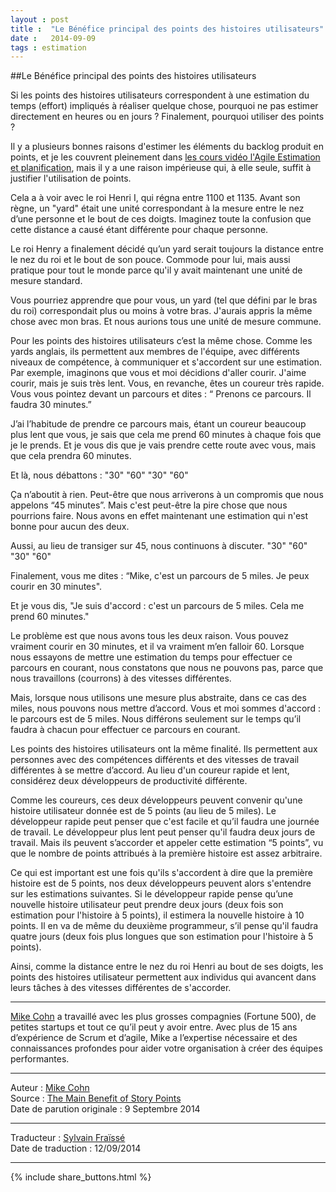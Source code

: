 ```yaml
---
layout : post
title :  "Le Bénéfice principal des points des histoires utilisateurs"
date :   2014-09-09
tags : estimation
---
```


##Le Bénéfice principal des points des histoires utilisateurs

Si les points des histoires utilisateurs correspondent à une estimation du temps (effort) impliqués à réaliser quelque chose, pourquoi ne pas estimer directement en heures ou en jours ? Finalement, pourquoi utiliser des points ?

Il y a plusieurs bonnes raisons d'estimer les éléments du backlog produit en points, et je les couvrent pleinement dans [les cours vidéo l'Agile Estimation et planification](https://www.frontrowagile.com/courses/agile-estimating-and-planning?_ga=1.251865609.1401542008.1410333838), mais il y a une raison impérieuse qui, à elle seule, suffit à justifier l'utilisation de points.

Cela a à voir avec le roi Henri I, qui régna entre 1100 et 1135. Avant son règne, un "yard" était une unité correspondant à la mesure entre le nez d’une personne et le bout de ces doigts. Imaginez toute la confusion que cette distance a causé étant différente pour chaque personne.

Le roi Henry a finalement décidé qu’un yard serait toujours la distance entre le nez du roi et le bout de son pouce. Commode pour lui, mais aussi pratique pour tout le monde parce qu'il y avait maintenant une unité de mesure standard.

Vous pourriez apprendre que pour vous, un yard (tel que défini par le bras du roi) correspondait plus ou moins à votre bras. J'aurais appris la même chose avec mon bras. Et nous aurions tous une unité de mesure commune.

Pour les points des histoires utilisateurs c’est la même chose. Comme les yards anglais, ils permettent aux membres de l'équipe, avec différents niveaux de compétence, à communiquer et s'accordent sur une estimation. Par exemple, imaginons que vous et moi décidions d'aller courir. J'aime courir, mais je suis très lent. Vous, en revanche, êtes un coureur très rapide. Vous vous pointez devant un parcours et dites : “ Prenons ce parcours. Il faudra 30 minutes.”

J’ai l’habitude de prendre ce parcours mais, étant un coureur beaucoup plus lent que vous, je sais que cela me prend 60 minutes à chaque fois que je le prends. Et je vous dis que je vais prendre cette route avec vous, mais que cela prendra 60 minutes.

Et là, nous débattons : "30" "60" "30" "60"

Ça n’aboutit à rien. Peut-être que nous arriverons à un compromis que nous appelons “45 minutes”. Mais c'est peut-être la pire chose que nous pourrions faire. Nous avons en effet maintenant une estimation qui n'est bonne pour aucun des deux.

Aussi, au lieu de transiger sur 45, nous continuons à discuter. "30" "60" "30" "60"

Finalement, vous me dites : “Mike, c'est un parcours de 5 miles. Je peux courir en 30 minutes".

Et je vous dis, "Je suis d'accord : c'est un parcours de 5 miles. Cela me prend 60 minutes."

Le problème est que nous avons tous les deux raison. Vous pouvez vraiment courir en 30 minutes, et il va vraiment m’en falloir 60. Lorsque nous essayons de mettre une estimation du temps pour effectuer ce parcours en courant, nous constatons que nous ne pouvons pas, parce que nous travaillons (courrons) à des vitesses différentes.

Mais, lorsque nous utilisons une mesure plus abstraite, dans ce cas des miles, nous pouvons nous mettre d’accord. Vous et moi sommes d'accord : le parcours est de 5 miles. Nous différons seulement sur le temps qu’il faudra à chacun pour effectuer ce parcours en courant.

Les points des histoires utilisateurs ont la même finalité. Ils permettent aux personnes avec des compétences différents et des vitesses de travail différentes à se mettre d’accord. Au lieu d'un coureur rapide et lent, considérez deux développeurs de productivité différente.

Comme les coureurs, ces deux développeurs peuvent convenir qu'une histoire utilisateur donnée est de 5 points (au lieu de 5 miles). Le développeur rapide peut penser que c'est facile et qu’il faudra une journée de travail. Le développeur plus lent peut penser qu'il faudra deux jours de travail. Mais ils peuvent s’accorder et appeler cette estimation “5 points”, vu que le nombre de points attribués à la première histoire est assez arbitraire.

Ce qui est important est une fois qu'ils s'accordent à dire que la première histoire est de 5 points, nos deux développeurs peuvent alors s'entendre sur les estimations suivantes. Si le développeur rapide pense qu’une nouvelle histoire utilisateur peut prendre deux jours (deux fois son estimation pour l'histoire à 5 points), il estimera la nouvelle histoire à 10 points. Il en va de même du deuxième programmeur, s’il pense qu'il faudra quatre jours (deux fois plus longues que son estimation pour l'histoire à 5 points).

Ainsi, comme la distance entre le nez du roi Henri au bout de ses doigts, les points des histoires utilisateur permettent aux individus qui avancent dans leurs tâches à des vitesses différentes de s'accorder.

---

[Mike Cohn](http://www.mountaingoatsoftware.com/company/about-mike-cohn) a travaillé avec les plus grosses compagnies (Fortune 500), de petites startups et tout ce qu’il peut y avoir entre. Avec plus de 15 ans d’expérience de Scrum et d’agile, Mike a l’expertise nécessaire et des connaissances profondes pour aider votre organisation à créer des équipes performantes.

---
Auteur : [Mike Cohn](http://www.mountaingoatsoftware.com/company/about-mike-cohn)  
Source : [The Main Benefit of Story Points](http://www.mountaingoatsoftware.com/blog/the-main-benefit-of-story-points)  
Date de parution originale : 9 Septembre 2014  

---
Traducteur : [Sylvain Fraïssé](http://www.les-traducteurs-agiles.org/traducteurs/)  
Date de traduction : 12/09/2014  

---

{% include share_buttons.html %}
